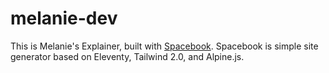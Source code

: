# melanie-dev

This is Melanie's Explainer, built with [Spacebook](https://spacebook.app).
Spacebook is simple site generator based on Eleventy, Tailwind 2.0, and Alpine.js.
